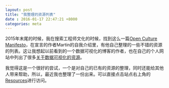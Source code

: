 ```yaml
---
layout: post
title: "我整理的资源列表"
date : 2016-01-17 22:47:21 +8000
categories: meta
---
```


2015年末尾的时候，我在搜索工程师文化的时候，找到这么一篇[Open Culture Manifesto](https://openculturemanifesto.org/)，在宣言的作者Martin的自我介绍里，有他自己整理的一些不错的资源的列表。这让我想起以前看到的一个数据可视化的博客的作者，也在自己的个人网站中列出了很多[关于数据可视化的资源](http://policyviz.com/resources/design-and-code-tools/)。

我觉得这是一个很好的尝试，一个是对自己的已有的资源的整理，同时还能给其他人带来帮助，所以，最近我也整理了一份出来。可以直接点击站点右上角的[Resources](http://www.pprollingstar.com/resources/)进行访问。